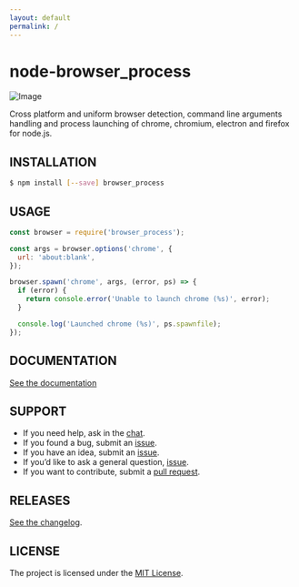 ```yaml
---
layout: default
permalink: /
---
```

# node-browser_process

![Image](https://cloud.githubusercontent.com/assets/157787/7900340/4ee6bb84-0783-11e5-9721-3139492ceba5.png)

Cross platform and uniform browser detection, command line arguments handling and process
launching of chrome, chromium, electron and firefox for node.js.

## INSTALLATION

```sh
$ npm install [--save] browser_process
```

## USAGE

```js
const browser = require('browser_process');

const args = browser.options('chrome', {
  url: 'about:blank',
});

browser.spawn('chrome', args, (error, ps) => {
  if (error) {
    return console.error('Unable to launch chrome (%s)', error);
  }

  console.log('Launched chrome (%s)', ps.spawnfile);
});
```

## DOCUMENTATION

[See the documentation](doc/readme.html)

## SUPPORT

* If you need help, ask in the [chat](http://gitter.im/caspervonb/node-browser_process).
* If you found a bug, submit an [issue](https://github.com/caspervonb/node-browser_process/issues).
* If you have an idea, submit an [issue](https://github.com/caspervonb/node-browser_process/issues).
* If you’d like to ask a general question, [issue](https://github.com/caspervonb/node-browser_process/issues).
* If you want to contribute, submit a [pull request](https://github.com/caspervonb/node-browser_process/pulls).


## RELEASES

[See the changelog](changelog.html).

## LICENSE

The project is licensed under the [MIT License](license.html).
